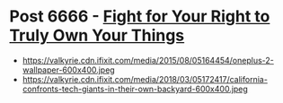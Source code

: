 # Post 6666 - [Fight for Your Right to Truly Own Your Things](https://www.ifixit.com/News/6666/fight-for-your-right)

- https://valkyrie.cdn.ifixit.com/media/2015/08/05164454/oneplus-2-wallpaper-600x400.jpeg
- https://valkyrie.cdn.ifixit.com/media/2018/03/05172417/california-confronts-tech-giants-in-their-own-backyard-600x400.jpeg
